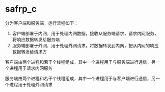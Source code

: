 # safrp_c

分为客户端和服务端，运行流程如下：
1. 客户端部署于内网，用于处理内网数据，接收从服务端请求，请求内网服务，将响应数据转发给服务端
2. 服务端部署于外网，用于处理外网请求，将数据转发到内网，把从内网的响应数据转发给请求方

客户端由两个进程和若干个线程组成，其中一个进程用于与服务端进行通信，另一个进程用于请求内网服务

服务端由两个进程和若干个线程组成，其中一个进程用于与客户端进行通信，另一个进程用于处理外网请求
